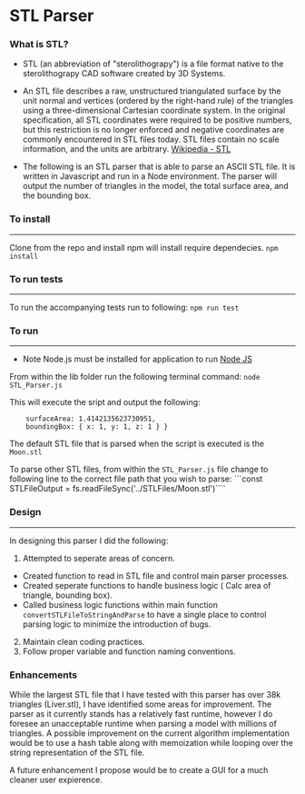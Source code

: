 # STL Parser

### What is STL?

- STL (an abbreviation of "sterolithograpy") is a file format native to the sterolithograpy CAD software created by 3D Systems. 

- An STL file describes a raw, unstructured triangulated surface by the unit normal and vertices (ordered by the right-hand rule) of the triangles using a three-dimensional Cartesian coordinate system. In the original specification, all STL coordinates were required to be positive numbers, but this restriction is no longer enforced and negative coordinates are commonly encountered in STL files today. STL files contain no scale information, and the units are arbitrary. [Wikipedia - STL](https://en.wikipedia.org/wiki/STL_(file_format))

- The following is an STL parser that is able to parse an ASCII STL file. It is written in Javascript and run in a Node environment. The parser will output the number of triangles in the model, the total surface area, and the bounding box.

### To install
---
Clone from the repo and install npm will install require dependecies.
```npm install```

### To run tests 
---
To run the accompanying tests run to following: 
```npm run test```

### To run
---
* Note Node.js must be installed for application to run [Node JS](https://nodejs.org/en/download/)

From within the lib folder run the following terminal command:
``` node STL_Parser.js ```

This will execute the sript and output the following: 
```{ numberOfTriangles: 2,
    surfaceArea: 1.4142135623730951,
    boundingBox: { x: 1, y: 1, z: 1 } }
  ```

The default STL file that is parsed when the script is executed is the ```Moon.stl```

To parse other STL files, from within the ```STL_Parser.js``` file change to following line to the correct file path that you wish to parse: ```const STLFileOutput = fs.readFileSync('../STLFiles/Moon.stl')````


### Design
---
In designing this parser I did the following:
 1. Attempted to seperate areas of concern. 
  - Created function to read in STL file and control main parser processes.
  - Created seperate functions to handle business logic ( Calc area of triangle, bounding box).
  - Called business logic functions within main function ```convertSTLFileToStringAndParse``` to have a single place to control parsing logic to minimize the introduction of bugs.
 2. Maintain clean coding practices.
 3. Follow proper variable and function naming conventions.

### Enhancements
While the largest STL file that I have tested with this parser has over 38k triangles (Liver.stl), I have identified some areas for improvement. The parser as it currently stands has a relatively fast runtime, however I do foresee an unacceptable runtime when parsing a model with millions of triangles. A possible improvement on the current algorithm implementation would be to use a hash table along with memoization while looping over the string representation of the STL file. 

A future enhancement I propose would be to create a GUI for a much cleaner user expierence. 